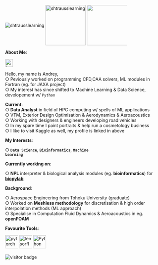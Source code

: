 <img align="center" src="https://i.imgur.com/o1je484.jpeg" alt="shtrausslearning"/>
<img align="center" height="130em" src="https://github-readme-streak-stats.herokuapp.com/?user=shtrausslearning" alt="shtrausslearning"/> <img align="center" height="130em" src="https://github-readme-stats.anuraghazra1.vercel.app/api/top-langs/?username=shtrausslearning&layout=compact"/>

<b>About Me</b>:

<a href='https://www.kaggle.com/shtrausslearning/'><img alt="kaggle" src="https://raw.githubusercontent.com/rahul-jha98/rahul-jha98/561d474902b59c7429ec22bb73e225696c27b202/assets/kaggle.svg" height='25px'/></a>

Hello, my name is Andrey, <br>
○ Peviously worked on programming CFD,CAA solvers, ML modules in Fortran (eg. for JAXA project) <br>
○ My interest has since shifted to Machine Learning & Data Science, developement w/ <code>Python</code> <br>

<b>Current</b>: <br>
○ **Data Analyst** in field of HPC computing w/ spells of ML applications <br>
○ VTM, Exterior Design Optimisation & Aerodynamics & Aeroacoustics <br>
○ Working with designers & engineers developing road vehicles <br>
○ In my spare time I paint portraits & help run a cosmetology business <br>
○ I like to visit Kaggle as well, my profile is linked in above <br>

<b>My Interests</b>: <br>

○ **<code>Data Science</code>**, **<code>Bioinformatics</code>**, **<code>Machine Learning</code>**

<b>Currently working on</b>: <br>

○ **NPL** interpreter & biological analysis modules (eg. **bioinformatics**) for **[biopylab](https://pypi.org/project/biopylib/0.0.5/)** 

<b>Background</b>: <br>

○ Aerospace Engineering from Tohoku University (graduate) <br>
○ Worked on **Meshless methodology** for discretisation & high order interpolation methods (ML approach)<br>
○ Specialise in Computation Fluid Dynamics & Aeroacoustics in eg. **openFOAM**

<b>Favourite Tools</b>: <br>

<a href="https://pytorch.org/" target="_blank"> <img align="left" src="https://raw.githubusercontent.com/rahul-jha98/github_readme_icons/main/language_and_tools/square/pytorch/pytorch.svg" alt="pytorch" height="42px"/> </a> 
<a href="https://www.tensorflow.org" target="_blank"> <img align="left" src="https://raw.githubusercontent.com/rahul-jha98/github_readme_icons/main/language_and_tools/square/tensorflow/tensorflow.svg" alt="tensorflow" height="42px"/> </a> 
<a href="https://www.python.org" target="_blank"><img align="left" alt="Python" height ="42px" src="https://raw.githubusercontent.com/rahul-jha98/github_readme_icons/main/language_and_tools/square/python/python.svg"></a> <br>

<br>

![visitor badge](https://visitor-badge.glitch.me/badge?page_id=shtrausslearning.visitor-badge&left_text=My%20Page%20Visitors) <a href='https://www.kaggle.com/shtrausslearning/'>
